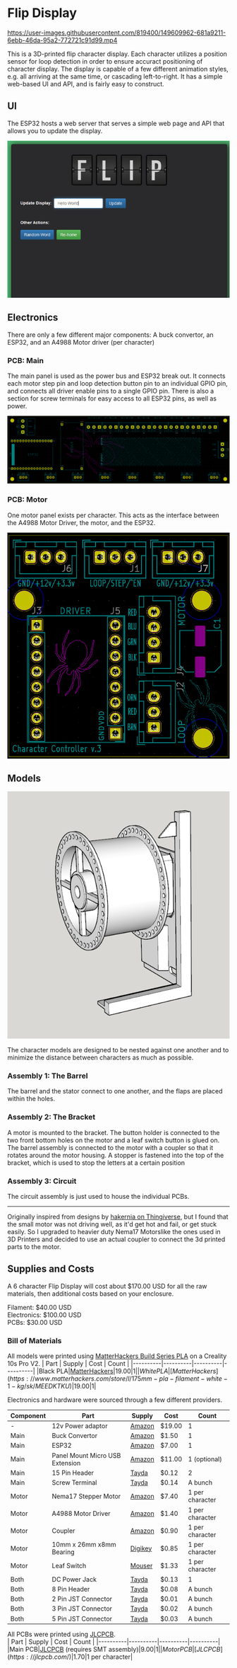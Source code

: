 # Flip Display

https://user-images.githubusercontent.com/819400/149609962-681a9211-6ebb-46da-95a2-772721c91d99.mp4

This is a 3D-printed flip character display. Each character utilizes a position sensor for loop detection in order to ensure accuract positioning of character display. The display is capable of a few different animation styles, e.g. all arriving at the same time, or cascading left-to-right. It has a simple web-based UI and API, and is fairly easy to construct.

## UI
The ESP32 hosts a web server that serves a simple web page and API that allows you to update the display.

![UI](https://raw.githubusercontent.com/LesserChance/FlipDisplay/main/img/UI.png)

## Electronics
There are only a few different major components: A buck convertor, an ESP32, and an A4988 Motor driver (per character)

### PCB: Main
The main panel is used as the power bus and ESP32 break out. It connects each motor step pin and loop detection button pin to an individual GPIO pin, and connects all driver enable pins to a single GPIO pin. There is also a section for screw terminals for easy access to all ESP32 pins, as well as power.

![Main PCB](https://raw.githubusercontent.com/LesserChance/FlipDisplay/main/img/PCB-Main.png)

### PCB: Motor
One motor panel exists per character. This acts as the interface between the A4988 Motor Driver, the motor, and the ESP32.

![Motor PCB](https://raw.githubusercontent.com/LesserChance/FlipDisplay/main/img/PCB-Motor.png)

## Models
![models](https://raw.githubusercontent.com/LesserChance/FlipDisplay/main/img/Model-Character.png)

The character models are designed to be nested against one another and to minimize the distance between characters as much as possible.

### Assembly 1: The Barrel
The barrel and the stator connect to one another, and the flaps are placed within the holes.

### Assembly 2: The Bracket
A motor is mounted to the bracket. The button holder is connected to the two front bottom holes on the motor and a leaf switch button is glued on. The barrel assembly is connected to the motor with a coupler so that it rotates around the motor housing. A stopper is fastened into the top of the bracket, which is used to stop the letters at a certain position

### Assembly 3: Circuit
The circuit assembly is just used to house the individual PCBs.

---

Originally inspired from designs by [hakernia on Thingiverse](https://www.thingiverse.com/thing:2369832), but I found that the small motor was not driving well, as it'd get hot and fail, or get stuck easily. So I upgraded to heavier duty Nema17 Motorslike the ones used in 3D Printers and decided to use an actual coupler to connect the 3d printed parts to the motor.

## Supplies and Costs
A 6 character Flip Display will cost about $170.00 USD for all the raw materials, then additional costs based on your enclosure.  

Filament: $40.00 USD  
Electronics: $100.00 USD  
PCBs: $30.00 USD  

### Bill of Materials
All models were printed using [MatterHackers Build Series PLA](https://www.matterhackers.com/store/l/175mm-pla-filament-black-1-kg/sk/MY6CYEZM) on a Creality 10s Pro V2.
| Part | Supply | Cost | Count |
|----------|----------|----------|----------|
|Black PLA|[MatterHackers](https://www.matterhackers.com/store/l/175mm-pla-filament-black-1-kg/sk/MY6CYEZM)|$19.00|1|
|White PLA|[MatterHackers](https://www.matterhackers.com/store/l/175mm-pla-filament-white-1-kg/sk/MEEDKTKU)|$19.00|1|

Electronics and hardware were sourced through a few different providers.

| Component | Part | Supply | Cost | Count |
|----------|----------|----------|----------|----------|
|-|12v Power adaptor|[Amazon](https://www.amazon.com/gp/product/B07FFKL7CR/ref=ppx_yo_dt_b_asin_title_o05_s00)|$19.00|1|
|Main|Buck Convertor|[Amazon](https://www.amazon.com/gp/product/B07QKHR6PY/ref=ppx_yo_dt_b_asin_title_o05_s00)|$1.50|1|
|Main|ESP32|[Amazon](https://www.amazon.com/gp/product/B08246MCL5/ref=ppx_yo_dt_b_asin_title_o04_s00)|$7.00|1|
|Main|Panel Mount Micro USB Extension|[Amazon](https://www.amazon.com/gp/product/B082HZKVP1/ref=ppx_yo_dt_b_asin_title_o05_s01)|$11.00|1 (optional)|
|Main|15 Pin Header|[Tayda](https://www.taydaelectronics.com/15-pin-2-54-mm-single-row-female-pin-header.html)|$0.12|2|
|Main|Screw Terminal|[Tayda](https://www.taydaelectronics.com/dg300-screw-terminal-block-3-positions-5mm.html)|$0.14|A bunch|
|Motor|Nema17 Stepper Motor|[Amazon](https://www.amazon.com/gp/product/B07THK8RS1/ref=ppx_yo_dt_b_asin_title_o01_s00)|$7.40|1 per character|
|Motor|A4988 Motor Driver|[Amazon](https://www.amazon.com/gp/product/B092PZNFNS/ref=ppx_yo_dt_b_asin_title_o05_s00)|$1.40|1 per character|
|Motor|Coupler|[Amazon](https://www.amazon.com/gp/product/B0852P8WSH/ref=ppx_yo_dt_b_asin_title_o09_s00)|$0.90|1 per character|
|Motor|10mm x 26mm x8mm Bearing|[Digikey](https://www.digikey.com/en/products/detail/mechatronics-bearing-group/6000-2RS/9608370)|$0.85|1 per character|
|Motor|Leaf Switch|[Mouser](https://www.mouser.com/ProductDetail/612-MS0850506F020V2A)|$1.33|1 per character|
|Both|DC Power Jack|[Tayda](https://www.taydaelectronics.com/dc-power-jack-2-1mm-enclosed-frame-with-switch.html)|$0.13|1|
|Both|8 Pin Header|[Tayda](https://www.taydaelectronics.com/8-pin-2-54-mm-single-row-female-pin-header.html)|$0.08|A bunch|
|Both|2 Pin JST Connector|[Tayda](https://www.taydaelectronics.com/2-pins-jst-xh-2-54-male-connector-straight-180-degree.html)|$0.01|A bunch|
|Both|3 Pin JST Connector|[Tayda](https://www.taydaelectronics.com/3-pins-jst-xh-2-54-male-connector-straight-180-degree.html)|$0.02|A bunch|
|Both|5 Pin JST Connector|[Tayda](https://www.taydaelectronics.com/5-pins-jst-xh-2-54-male-connector-straight-180-degree.html)|$0.03|A bunch|

All PCBs were printed using [JLCPCB](https://jlcpcb.com/).  
| Part | Supply | Cost | Count |
|----------|----------|----------|----------|
|Main PCB|[JLCPCB](https://jlcpcb.com/) (requires SMT assembly)|$9.00|1|
|Motor PCB|[JLCPCB](https://jlcpcb.com/)|$1.70|1 per character|
